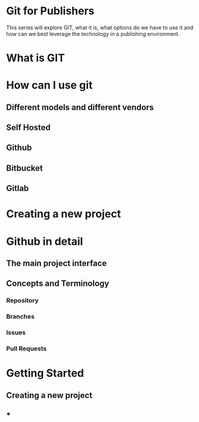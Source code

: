 # Git for Publishers

This series will explore GIT, what it is, what options do we have to use it and how can we best leverage the technology in a publishing environment.

# What is GIT

# How can I use git

## Different models and different vendors

## Self Hosted

## Github

## Bitbucket

## Gitlab

# Creating a new project

# Github in detail

## The main project interface

## Concepts and Terminology

### Repository

### Branches

### Issues

### Pull Requests

# Getting Started

## Creating a new project

## *
